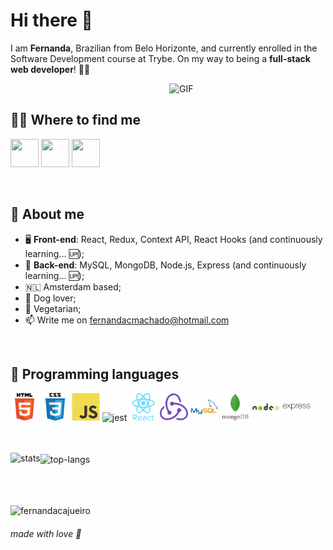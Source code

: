 # Hi there 👋

I am **Fernanda**, Brazilian from Belo Horizonte, and currently enrolled in the Software Development course at Trybe. On my way to being a **full-stack web developer**! 👩‍💻

<img align="right" alt="GIF" src="https://media.giphy.com/media/vzO0Vc8b2VBLi/giphy.gif" width=250 />

<br />

## 🕵️‍♀️ Where to find me
[<img src="https://camo.githubusercontent.com/9ef624866a1fb42e96fbc8dbb209283e42b1717511f3646f152677095038e5ba/68747470733a2f2f63646e2e69636f6e73636f75742e636f6d2f69636f6e2f667265652f706e672d3235362f6769746875622d3130382d3433383030382e706e67" width="45" height="45" target="_blank">](https://github.com/fernandacajueiro) 
[<img src="https://camo.githubusercontent.com/7896e305249b958e8aa7638ca2e0bcff692290215240eabf8db02a570d2e0835/68747470733a2f2f692e6962622e636f2f4b7832475372542f6c696e6b6564696e2e706e67" width="45" height="45" target="_blank">](https://www.linkedin.com/in/fernandacajueiro) 
[<img src="https://camo.githubusercontent.com/109977a284aefe0c20628563ac58b29776daad72fdaf4bdbff46cbc34c922a03/68747470733a2f2f63646e2e69636f6e2d69636f6e732e636f6d2f69636f6e73322f313231312f504e472f3531322f313439313537393630322d79756d6d696e6b79736f6369616c6d6564696133365f38333036372e706e67" width="45" height="45" target="_blank">](https://instagram.com/fernandacajueiro)

<br />

## 🤸 About me
- 🖥️ **Front-end**: React, Redux, Context API, React Hooks (and continuously learning... 🆙);
- 🔧 **Back-end**: MySQL, MongoDB, Node.js, Express (and continuously learning... 🆙); 
- 🇳🇱 Amsterdam based;
- 🐶 Dog lover;
- 💚 Vegetarian;
- 📫 Write me on fernandacmachado@hotmail.com

<br />

## 🧰 Programming languages
<p>
  <img src="https://raw.githubusercontent.com/devicons/devicon/master/icons/html5/html5-original-wordmark.svg" alt="html5" width="45" height="45"/> 
  <img src="https://raw.githubusercontent.com/devicons/devicon/master/icons/css3/css3-original-wordmark.svg" alt="css3" width="45" height="45"/> 
  <img src="https://raw.githubusercontent.com/devicons/devicon/master/icons/javascript/javascript-original.svg" alt="javascript" width="45" height="45"/> 
  <img src="https://www.learnstorybook.com/intro-to-storybook/logo-jest.png" alt="jest" width="45" height="45" /> 
  <img src="https://raw.githubusercontent.com/devicons/devicon/master/icons/react/react-original-wordmark.svg" alt="react" width="45" height="45"/> 
  <img src="https://raw.githubusercontent.com/devicons/devicon/master/icons/redux/redux-original.svg" alt="redux" width="45" height="45"/> 
  <img src="https://raw.githubusercontent.com/devicons/devicon/master/icons/mysql/mysql-original-wordmark.svg" alt="mysql" width="45" height="45"/> 
  <img src="https://raw.githubusercontent.com/devicons/devicon/master/icons/mongodb/mongodb-original-wordmark.svg" alt="mongodb" width="45" height="45"/> 
  <img src="https://raw.githubusercontent.com/devicons/devicon/master/icons/nodejs/nodejs-original-wordmark.svg" alt="nodejs" width="45" height="45"/> 
  <img src="https://raw.githubusercontent.com/devicons/devicon/master/icons/express/express-original-wordmark.svg" alt="express" width="45" height="45"/>
</p>

<br />
<br />

<img align="left" src="https://github-readme-stats.vercel.app/api?username=fernandacajueiro&layout=compact&theme=midnight-purple&show_icons=true&hide_border=true&hide_rank=true&custom_title=GitHub Status" alt="stats" />
<img align="center" src="https://github-readme-stats.vercel.app/api/top-langs/?username=fernandacajueiro&layout=compact&theme=midnight-purple&hide_border=true" alt="top-langs" />

<br />
<br />
<br />
<br />

<p align="left">
  <img src="https://komarev.com/ghpvc/?username=fernandacajueiro" alt="fernandacajueiro" />
</p>

###### *made with love* 💜

<!--
**fernandacajueiro/fernandacajueiro** is a ✨ _special_ ✨ repository because its `README.md` (this file) appears on your GitHub profile.

Here are some ideas to get you started:

- 🔭 I’m currently working on ...
- 🌱 I’m currently learning ...
- 👯 I’m looking to collaborate on ...
- 🤔 I’m looking for help with ...
- 💬 Ask me about ...
- 📫 How to reach me: ...
- 😄 Pronouns: ...
- ⚡ Fun fact: ...
-->
